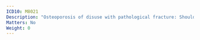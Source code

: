 ```yaml
---
ICD10: M8021
Description: "Osteoporosis of disuse with pathological fracture: Shoulder region"
Matters: No
Weight: 0
---
```

